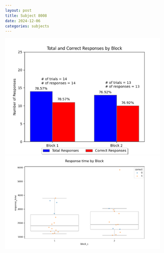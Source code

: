 ```yaml
---
layout: post
title: Subject 8008
date: 2024-12-06
categories: subjects
---
```


![](data/8008/run-2/8008_ATS_responses.png)
![](data/8008/run-2/8008_ATS_rt.png)
